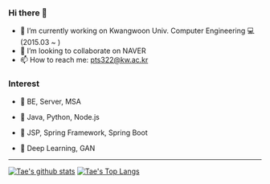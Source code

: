### Hi there 👋

- 🔭 I’m currently working on Kwangwoon Univ. Computer Engineering 💻 (2015.03 ~ )
- 👯 I’m looking to collaborate on NAVER
- 📫 How to reach me: pts322@kw.ac.kr

### Interest

- 📃 BE, Server, MSA
- 📃 Java, Python, Node.js
- 📃 JSP, Spring Framework, Spring Boot

- 📃 Deep Learning, GAN

---
[![Tae's github stats](https://github-readme-stats.vercel.app/api?username=developerTae&show_icons=true&count_private=true&theme=dark)](https://github.com/anuraghazra/github-readme-stats)
[![Tae's Top Langs](https://github-readme-stats.vercel.app/api/top-langs/?username=developerTae&exclude_repo=developerTae.github.io&layout=compact&theme=dark&langs_count=8&hide=Makefile)](https://github.com/anuraghazra/github-readme-stats)
